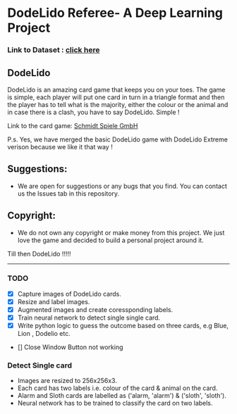 # DodeLido Referee- A Deep Learning Project

### Link to Dataset : [click here](https://drive.google.com/file/d/1t_2G9JKH61lNrjjcBCieCkRvlT0-tz4p/view?usp=sharing)

## DodeLido
DodeLido is an amazing card game that keeps you on your toes. The game is simple, each player will put one card in turn in a triangle format and then the player has to tell what is the majority, either the colour or the animal and in case there is a clash, you have to say DodeLido. Simple !


Link to the card game: [Schmidt Spiele GmbH](https://www.dreimagier.de/details/produkt/dodelido-extreme.html)

P.s. Yes, we have merged the basic DodeLido game with DodeLido Extreme verison because we like it that way !

## Suggestions: 
- We are open for suggestions or any bugs that you find. You can contact us the Issues tab in this repository. 


## Copyright:
- We do not own any copyright or make money from this project. We just love the game and decided to build a personal project around it. 


Till then DodeLido !!!!!

------
### TODO
- [X] Capture images of DodeLido cards. 
- [x] Resize and label images.
- [X] Augmented images and create coressponding labels.
- [X] Train neural network to detect single single card.
- [X] Write python logic to guess the outcome based on three cards, e.g Blue, Lion , Dodelio etc.

- [] Close Window Button not working 


### Detect Single card
- Images are resized to 256x256x3.
- Each card has two labels i.e. colour of the card & animal on the card.
- Alarm and Sloth cards are labelled as ('alarm, 'alarm') & ('sloth', 'sloth').
- Neural network has to be trained to classify the card on two labels.
